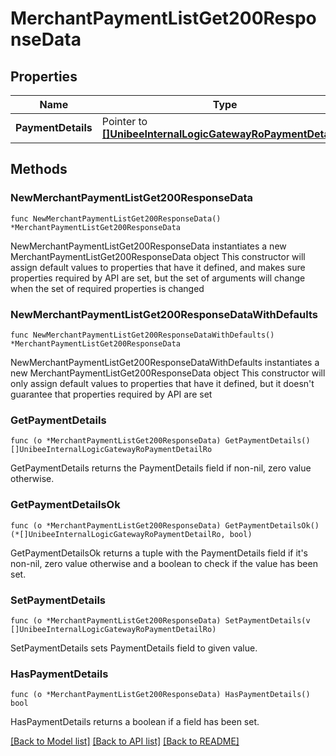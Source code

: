# MerchantPaymentListGet200ResponseData

## Properties

Name | Type | Description | Notes
------------ | ------------- | ------------- | -------------
**PaymentDetails** | Pointer to [**[]UnibeeInternalLogicGatewayRoPaymentDetailRo**](UnibeeInternalLogicGatewayRoPaymentDetailRo.md) | PaymentDetails | [optional] 

## Methods

### NewMerchantPaymentListGet200ResponseData

`func NewMerchantPaymentListGet200ResponseData() *MerchantPaymentListGet200ResponseData`

NewMerchantPaymentListGet200ResponseData instantiates a new MerchantPaymentListGet200ResponseData object
This constructor will assign default values to properties that have it defined,
and makes sure properties required by API are set, but the set of arguments
will change when the set of required properties is changed

### NewMerchantPaymentListGet200ResponseDataWithDefaults

`func NewMerchantPaymentListGet200ResponseDataWithDefaults() *MerchantPaymentListGet200ResponseData`

NewMerchantPaymentListGet200ResponseDataWithDefaults instantiates a new MerchantPaymentListGet200ResponseData object
This constructor will only assign default values to properties that have it defined,
but it doesn't guarantee that properties required by API are set

### GetPaymentDetails

`func (o *MerchantPaymentListGet200ResponseData) GetPaymentDetails() []UnibeeInternalLogicGatewayRoPaymentDetailRo`

GetPaymentDetails returns the PaymentDetails field if non-nil, zero value otherwise.

### GetPaymentDetailsOk

`func (o *MerchantPaymentListGet200ResponseData) GetPaymentDetailsOk() (*[]UnibeeInternalLogicGatewayRoPaymentDetailRo, bool)`

GetPaymentDetailsOk returns a tuple with the PaymentDetails field if it's non-nil, zero value otherwise
and a boolean to check if the value has been set.

### SetPaymentDetails

`func (o *MerchantPaymentListGet200ResponseData) SetPaymentDetails(v []UnibeeInternalLogicGatewayRoPaymentDetailRo)`

SetPaymentDetails sets PaymentDetails field to given value.

### HasPaymentDetails

`func (o *MerchantPaymentListGet200ResponseData) HasPaymentDetails() bool`

HasPaymentDetails returns a boolean if a field has been set.


[[Back to Model list]](../README.md#documentation-for-models) [[Back to API list]](../README.md#documentation-for-api-endpoints) [[Back to README]](../README.md)


